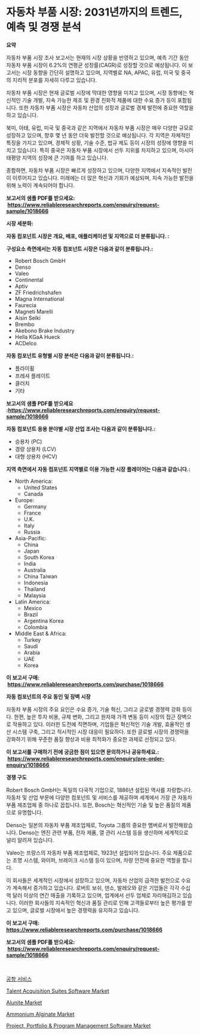 <p><h1>자동차 부품 시장: 2031년까지의 트렌드, 예측 및 경쟁 분석</h1></p><p><strong>요약</strong></p>
<p><p>자동차 부품 시장 조사 보고서는 현재의 시장 상황을 반영하고 있으며, 예측 기간 동안 자동차 부품 시장이 6.2%의 연평균 성장률(CAGR)로 성장할 것으로 예상됩니다. 이 보고서는 시장 동향을 간단히 설명하고 있으며, 지역별로 NA, APAC, 유럽, 미국 및 중국의 지리적 분포를 자세히 다루고 있습니다.</p><p>자동차 부품 시장은 현재 글로벌 시장에 막대한 영향을 미치고 있으며, 시장 동향에는 혁신적인 기술 개발, 지속 가능한 제조 및 환경 친화적 제품에 대한 수요 증가 등이 포함됩니다. 또한 자동차 부품 시장은 자동차 산업의 성장과 글로벌 경제 발전에 중요한 역할을 하고 있습니다.</p><p>북미, 아태, 유럽, 미국 및 중국과 같은 지역에서 자동차 부품 시장은 매우 다양한 규모로 성장하고 있으며, 향후 몇 년 동안 더욱 발전할 것으로 예상됩니다. 각 지역은 자체적인 특징을 가지고 있으며, 경제적 상황, 기술 수준, 법규 제도 등이 시장의 성장에 영향을 미치고 있습니다. 특히 중국은 자동차 부품 시장에서 선두 지위를 차지하고 있으며, 아시아 태평양 지역의 성장에 큰 기여를 하고 있습니다.</p><p>종합하면, 자동차 부품 시장은 빠르게 성장하고 있으며, 다양한 지역에서 지속적인 발전이 이루어지고 있습니다. 미래에는 더 많은 혁신과 기회가 예상되며, 지속 가능한 발전을 위해 노력이 계속되어야 합니다.</p></p>
<p><strong>보고서의 샘플 PDF를 받으세요: &nbsp;<a href="https://www.reliableresearchreports.com/enquiry/request-sample/1018666">https://www.reliableresearchreports.com/enquiry/request-sample/1018666</a></strong></p>
<p><strong>시장 세분화:</strong></p>
<p><strong> 자동 컴포넌트 시장은 개요, 배포, 애플리케이션 및 지역으로 더 분류됩니다. :</strong></p>
<p><strong>구성요소 측면에서는 자동 컴포넌트 시장은 다음과 같이 분류됩니다.:</strong></p>
<p><ul><li>Robert Bosch GmbH</li><li>Denso</li><li>Valeo</li><li>Continental</li><li>Aptiv</li><li>ZF Friedrichshafen</li><li>Magna International</li><li>Faurecia</li><li>Magneti Marelli</li><li>Aisin Seiki</li><li>Brembo</li><li>Akebono Brake Industry</li><li>Hella KGaA Hueck</li><li>ACDelco</li></ul></p>
<p><strong> 자동 컴포넌트 유형별 시장 분석은 다음과 같이 분류됩니다.:</strong></p>
<p><ul><li>플라이휠</li><li>프레셔 플레이트</li><li>클러치</li><li>기타</li></ul></p>
<p><strong>보고서의 샘플 PDF를 받으세요 :<a href="https://www.reliableresearchreports.com/enquiry/request-sample/1018666">https://www.reliableresearchreports.com/enquiry/request-sample/1018666</a></strong></p>
<p><strong> 자동 컴포넌트 응용 분야별 시장 산업 조사는 다음과 같이 분류됩니다.:</strong></p>
<p><ul><li>승용차 (PC)</li><li>경량 상용차 (LCV)</li><li>대형 상용차 (HCV)</li></ul></p>
<p><strong>지역 측면에서 자동 컴포넌트 지역별로 이용 가능한 시장 플레이어는 다음과 같습니다.:</strong></p>
<p><ul>
    <li>
        North America:
        <ul>
            <li>United States</li>
            <li>Canada</li>
        </ul>
    </li>
    <li>
        Europe:
        <ul>
            <li>Germany</li>
            <li>France</li>
            <li>U.K.</li>
            <li>Italy</li>
            <li>Russia</li>
        </ul>
    </li>
    <li>
        Asia-Pacific:
        <ul>
            <li>China</li>
            <li>Japan</li>
            <li>South Korea</li>
            <li>India</li>
            <li>Australia</li>
            <li>China Taiwan</li>
            <li>Indonesia</li>
            <li>Thailand</li>
            <li>Malaysia</li>
        </ul>
    </li>
    <li>
        Latin America:
        <ul>
            <li>Mexico</li>
            <li>Brazil</li>
            <li>Argentina Korea</li>
            <li>Colombia</li>
        </ul>
    </li>
    <li>
        Middle East & Africa:
        <ul>
            <li>Turkey</li>
            <li>Saudi</li>
            <li>Arabia</li>
            <li>UAE</li>
            <li>Korea</li>
        </ul>
    </li>
    </ul></p>
<p><strong>이 보고서 구매: &nbsp;<a href="https://www.reliableresearchreports.com/purchase/1018666">https://www.reliableresearchreports.com/purchase/1018666</a></strong></p>
<p><strong>자동 컴포넌트의 주요 동인 및 장벽 시장</strong></p>
<p><p>자동차 부품 시장의 주요 요인은 수요 증가, 기술 혁신, 그리고 글로벌 경쟁력 강화 등이다. 한편, 높은 투자 비용, 규제 변화, 그리고 원자재 가격 변동 등이 시장의 접근 장벽으로 작용하고 있다. 이러한 도전에 직면하며, 기업들은 혁신적인 기술 개발, 효율적인 생산 시스템 구축, 그리고 적시적인 시장 대응이 필요하다. 또한 글로벌 시장의 경쟁력을 강화하기 위해 꾸준한 품질 향상과 비용 최적화가 중요한 과제로 선정되고 있다.</p></p>
<p><strong>이 보고서를 구매하기 전에 궁금한 점이 있으면 문의하거나 공유하세요.: &nbsp;<a href="https://www.reliableresearchreports.com/enquiry/pre-order-enquiry/1018666">https://www.reliableresearchreports.com/enquiry/pre-order-enquiry/1018666</a></strong></p>
<p><strong>경쟁 구도</strong></p>
<p><p>Robert Bosch GmbH는 독일의 다국적 기업으로, 1886년 설립된 역사를 자랑합니다. 자동차 및 산업 부문에 다양한 컴포넌트 및 서비스를 제공하며 세계에서 가장 큰 자동차 부품 제조업체 중 하나로 꼽힙니다. 또한, Bosch는 혁신적인 기술 및 높은 품질의 제품으로 유명합니다. </p><p>Denso는 일본의 자동차 부품 제조업체로, Toyota 그룹의 중요한 멤버로서 발전해왔습니다. Denso는 엔진 관련 부품, 전자 제품, 열 관리 시스템 등을 생산하며 세계적으로 널리 알려져 있습니다. </p><p>Valeo는 프랑스의 자동차 부품 제조업체로, 1923년 설립되어 있습니다. 주요 제품으로는 조명 시스템, 와이퍼, 브레이크 시스템 등이 있으며, 차량 안전에 중요한 역할을 합니다. </p><p>이 회사들은 세계적인 시장에서 성장하고 있으며, 자동차 산업의 급격한 발전으로 수요가 계속해서 증가하고 있습니다. 로버트 보쉬, 덴소, 발레오와 같은 기업들은 각각 수십 억 달러 이상의 연간 매출을 기록하고 있으며, 업계에서 선두 업체로 자리매김하고 있습니다. 이러한 회사들의 지속적인 혁신과 품질 관리로 인해 고객들로부터 높은 평가를 받고 있으며, 글로벌 시장에서 높은 경쟁력을 유지하고 있습니다.</p></p>
<p><strong>이 보고서 구매: &nbsp; <a href="https://www.reliableresearchreports.com/purchase/1018666">https://www.reliableresearchreports.com/purchase/1018666</a></strong></p>
<p><strong>보고서의 샘플 PDF를 받으세요: &nbsp;<a href="https://www.reliableresearchreports.com/enquiry/request-sample/1018666">https://www.reliableresearchreports.com/enquiry/request-sample/1018666</a></strong><strong></strong></p>
<p>&nbsp;</p>
<p><p><a href="https://github.com/vss5505pa7z1p/Market-Research-Report-List-1/blob/main/6952806192692.md">공항 서비스</a></p><p><a href="https://issuu.com/reportprime-2/docs/talent-acquisition-suites-software-market-size-203">Talent Acquisition Suites Software Market</a></p><p><a href="https://github.com/sofayahoo2023/Market-Research-Report-List-3/blob/main/alunite-market.md">Alunite Market</a></p><p><a href="https://github.com/joannesouthgate/Market-Research-Report-List-2/blob/main/ammonium-alginate-market.md">Ammonium Alginate Market</a></p><p><a href="https://issuu.com/reportprime-2/docs/project-portfolio-program-management-software-mark">Project, Portfolio & Program Management Software Market</a></p></p>